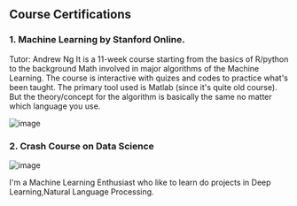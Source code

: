  ## Course Certifications 
 
 
 ### 1. Machine Learning by Stanford Online.
 Tutor: Andrew Ng
It is a 11-week course starting from the basics of R/python to the background Math involved in major algorithms of the Machine Learning. The course is interactive with quizes and codes to practice what's been taught. The primary tool used is Matlab (since it's quite old course). But the theory/concept for the algorithm is basically the same no matter which language you use. 

![image](https://user-images.githubusercontent.com/71135324/112575719-e1951280-8e16-11eb-8b55-1c6495b8b126.png)


### 2. Crash Course on Data Science


![image](https://user-images.githubusercontent.com/71135324/112575782-04bfc200-8e17-11eb-8018-60bdfbe31701.png)


I'm a Machine Learning Enthusiast who like to learn do projects in Deep Learning,Natural Language Processing.
